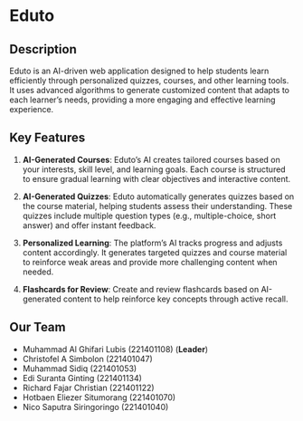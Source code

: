 # Eduto
## Description
Eduto is an AI-driven web application designed to help students learn efficiently through personalized quizzes, courses, and other learning tools. It uses advanced algorithms to generate customized content that adapts to each learner’s needs, providing a more engaging and effective learning experience.

## Key Features
1. **AI-Generated Courses**: Eduto’s AI creates tailored courses based on your interests, skill level, and learning goals. Each course is structured to ensure gradual learning with clear objectives and interactive content.

2. **AI-Generated Quizzes**: Eduto automatically generates quizzes based on the course material, helping students assess their understanding. These quizzes include multiple question types (e.g., multiple-choice, short answer) and offer instant feedback.

3. **Personalized Learning**: The platform’s AI tracks progress and adjusts content accordingly. It generates targeted quizzes and course material to reinforce weak areas and provide more challenging content when needed.

4. **Flashcards for Review**: Create and review flashcards based on AI-generated content to help reinforce key concepts through active recall.

## Our Team
* Muhammad Al Ghifari Lubis (221401108)  (**Leader**)
* Christofel A Simbolon (221401047)
* Muhammad Sidiq (221401053)
* Edi Suranta Ginting (221401134)
* Richard Fajar Christian (221401122)
* Hotbaen Eliezer Situmorang (221401070)
* Nico Saputra Siringoringo (221401040)